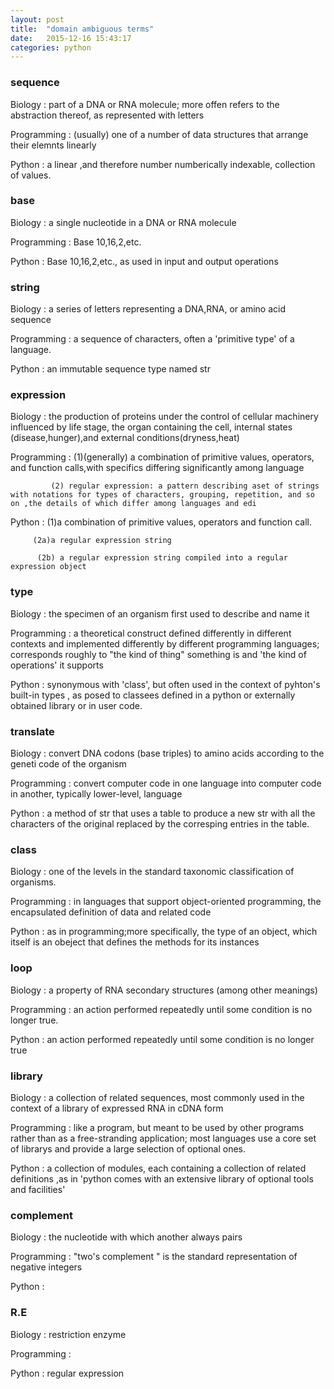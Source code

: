 ```yaml
---
layout: post
title:  "domain ambiguous terms"
date:   2015-12-16 15:43:17
categories: python
---
```


### sequence

Biology : part of a DNA or RNA molecule; more offen refers to the abstraction thereof, as represented with letters

Programming : (usually) one of a number of data structures that arrange their elemnts linearly

Python : a linear ,and therefore number numberically indexable, collection of values.

### base

Biology : a single nucleotide in a DNA or RNA molecule

Programming : Base 10,16,2,etc.

Python : Base 10,16,2,etc., as used in input and output operations

### string

Biology : a series of letters representing a DNA,RNA, or amino acid sequence

Programming : a sequence of characters, often a  'primitive type' of a language.

Python : an immutable sequence type named str

### expression

Biology : the production of proteins under the control of cellular machinery influenced by life stage, the organ containing the cell, internal states (disease,hunger),and external conditions(dryness,heat)

Programming : (1)(generally) a combination of primitive values, operators, and function calls,with specifics differing significantly among language
             
			 (2) regular expression: a pattern describing aset of strings with notations for types of characters, grouping, repetition, and so on ,the details of which differ among languages and edi
			  
Python : (1)a combination of primitive values, operators and function call.
         
		 (2a)a regular expression string
		  
		  (2b) a regular expression string compiled into a regular expression object

### type

Biology :  the specimen of an organism first used to describe and name it

Programming : a theoretical construct defined differently in different contexts and implemented differently by different programming languages; corresponds roughly to "the kind of thing" something is and 'the kind of operations' it supports

Python : synonymous with 'class', but often used in the context of pyhton's built-in types , as posed to classees defined in a python or externally obtained library or in user code.


### translate

Biology :  convert DNA codons (base triples) to amino acids according to the geneti code of the organism

Programming : convert computer code in one language into computer code in another, typically lower-level, language

Python : a method of str that uses a table to produce a new str with all the characters of the original replaced by the corresping entries in the table.

### class

Biology :  one of the levels in the standard taxonomic classification of organisms.

Programming : in languages that support object-oriented programming, the encapsulated definition of data and related code 

Python : as in programming;more  specifically, the type of an object, which itself is an obeject that defines the methods for its instances

### loop

Biology :  a property of RNA secondary structures (among other meanings)

Programming : an action performed repeatedly until some condition is no longer true.

Python : an action performed repeatedly until  some condition is no longer true

### library

Biology :  a collection of related sequences, most commonly used in the context of a library of expressed RNA in cDNA form

Programming : like a program, but meant to be used by other programs rather than as a free-stranding application; most languages use a core set of librarys and provide a large selection of optional ones.

Python : a collection of modules, each containing a collection of related  definitions ,as in 'python comes with an extensive library of optional tools and facilities' 

### complement

Biology :  the nucleotide with which another always pairs

Programming : "two's complement " is the standard representation of negative integers

Python :

### R.E

Biology :  restriction enzyme

Programming :

Python : regular expression